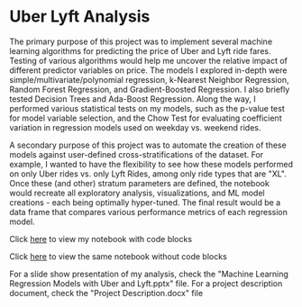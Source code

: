 # Uber Lyft Analysis

The primary purpose of this project was to implement several machine learning algorithms for predicting the price of Uber and Lyft ride fares. Testing of various algorithms would help me uncover the relative impact of different predictor variables on price. The models I explored in-depth were simple/multivariate/polynomial regression, k-Nearest Neighbor Regression, Random Forest Regression, and Gradient-Boosted Regression. I also briefly tested Decision Trees and Ada-Boost Regression. Along the way, I performed various statistical tests on my models, such as the p-value test for model variable selection, and the Chow Test for evaluating coefficient variation in regression models used on weekday vs. weekend rides.

A secondary purpose of this project was to automate the creation of these models against user-defined cross-stratifications of the dataset. For example, I wanted to have the flexibility to see how these models performed on only Uber rides vs. only Lyft Rides, among only ride types that are "XL". Once these (and other) stratum parameters are defined, the notebook would recreate all exploratory analysis, visualizations, and ML model creations - each being optimally hyper-tuned. The final result would be a data frame that compares various performance metrics of each regression model. 

Click [here](https://nbviewer.jupyter.org/github/omshapira/Uber_Lyft_Analysis/blob/master/Ride_Sharing_Prices_with_code.html) to view my notebook with code blocks

Click [here](https://nbviewer.jupyter.org/github/omshapira/Uber_Lyft_Analysis/blob/master/Ride_Sharing_Prices.html) to view the same notebook without code blocks

For a slide show presentation of my analysis, check the "Machine Learning Regression Models with Uber and Lyft.pptx" file.
For a project description document, check the "Project Description.docx" file
